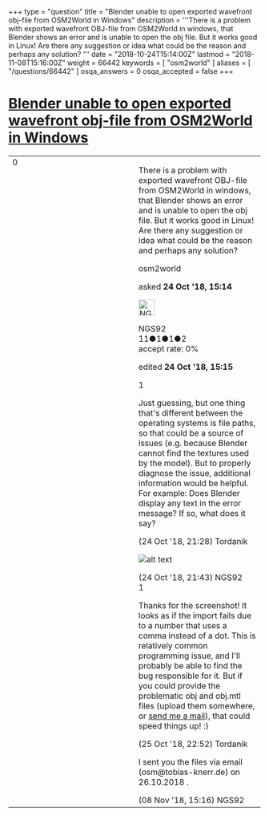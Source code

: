 +++
type = "question"
title = "Blender unable to open exported wavefront obj-file from OSM2World in Windows"
description = '''There is a problem with exported wavefront OBJ-file from OSM2World in windows, that Blender shows an error and is unable to open the obj file. But it works good in Linux! Are there any suggestion or idea what could be the reason and perhaps any solution? '''
date = "2018-10-24T15:14:00Z"
lastmod = "2018-11-08T15:16:00Z"
weight = 66442
keywords = [ "osm2world" ]
aliases = [ "/questions/66442" ]
osqa_answers = 0
osqa_accepted = false
+++

<div class="headNormal">

# [Blender unable to open exported wavefront obj-file from OSM2World in Windows](/questions/66442/blender-unable-to-open-exported-wavefront-obj-file-from-osm2world-in-windows)

</div>

<div id="main-body">

<div id="askform">

<table id="question-table" style="width:100%;">
<colgroup>
<col style="width: 50%" />
<col style="width: 50%" />
</colgroup>
<tbody>
<tr>
<td style="width: 30px; vertical-align: top"><div class="vote-buttons">
<span id="post-66442-upvote" class="ajax-command post-vote up" rel="nofollow" title="I like this post (click again to cancel)"> </span>
<div id="post-66442-score" class="post-score" title="current number of votes">
0
</div>
<span id="post-66442-downvote" class="ajax-command post-vote down" rel="nofollow" title="I dont like this post (click again to cancel)"> </span> <span id="favorite-mark" class="ajax-command favorite-mark" rel="nofollow" title="mark/unmark this question as favorite (click again to cancel)"> </span>
<div id="favorite-count" class="favorite-count">
&#10;</div>
</div></td>
<td><div id="item-right">
<div class="question-body">
<p>There is a problem with exported wavefront OBJ-file from OSM2World in windows, that Blender shows an error and is unable to open the obj file. But it works good in Linux! Are there any suggestion or idea what could be the reason and perhaps any solution?</p>
</div>
<div id="question-tags" class="tags-container tags">
<span class="post-tag tag-link-osm2world" rel="tag" title="see questions tagged &#39;osm2world&#39;">osm2world</span>
</div>
<div id="question-controls" class="post-controls">
&#10;</div>
<div class="post-update-info-container">
<div class="post-update-info post-update-info-user">
<p>asked <strong>24 Oct '18, 15:14</strong></p>
<img src="https://secure.gravatar.com/avatar/fef602ecf8e90f6593c6103096a980ec?s=32&amp;d=identicon&amp;r=g" class="gravatar" width="32" height="32" alt="NGS92&#39;s gravatar image" />
<p><span>NGS92</span><br />
<span class="score" title="11 reputation points">11</span><span title="1 badges"><span class="badge1">●</span><span class="badgecount">1</span></span><span title="1 badges"><span class="silver">●</span><span class="badgecount">1</span></span><span title="2 badges"><span class="bronze">●</span><span class="badgecount">2</span></span><br />
<span class="accept_rate" title="Rate of the user&#39;s accepted answers">accept rate:</span> <span title="NGS92 has no accepted answers">0%</span></p>
</div>
<div class="post-update-info post-update-info-edited">
<p><span> edited <strong>24 Oct '18, 15:15</strong> </span></p>
</div>
</div>
<div id="comments-container-66442" class="comments-container">
<span id="66449"></span>
<div id="comment-66449" class="comment">
<div id="post-66449-score" class="comment-score">
1
</div>
<div class="comment-text">
<p>Just guessing, but one thing that's different between the operating systems is file paths, so that could be a source of issues (e.g. because Blender cannot find the textures used by the model). But to properly diagnose the issue, additional information would be helpful. For example: Does Blender display any text in the error message? If so, what does it say?</p>
</div>
<div id="comment-66449-info" class="comment-info">
<span class="comment-age">(24 Oct '18, 21:28)</span> <span class="comment-user userinfo">Tordanik</span>
</div>
</div>
<span id="66451"></span>
<div id="comment-66451" class="comment">
<div id="post-66451-score" class="comment-score">
&#10;</div>
<div class="comment-text">
<p><img src="/upfiles/error.png" alt="alt text" /></p>
</div>
<div id="comment-66451-info" class="comment-info">
<span class="comment-age">(24 Oct '18, 21:43)</span> <span class="comment-user userinfo">NGS92</span>
</div>
</div>
<span id="66474"></span>
<div id="comment-66474" class="comment">
<div id="post-66474-score" class="comment-score">
1
</div>
<div class="comment-text">
<p>Thanks for the screenshot! It looks as if the import fails due to a number that uses a comma instead of a dot. This is relatively common programming issue, and I'll probably be able to find the bug responsible for it. But if you could provide the problematic obj and obj.mtl files (upload them somewhere, or <a href="http://osm2world.org/contact/">send me a mail</a>), that could speed things up! :)</p>
</div>
<div id="comment-66474-info" class="comment-info">
<span class="comment-age">(25 Oct '18, 22:52)</span> <span class="comment-user userinfo">Tordanik</span>
</div>
</div>
<span id="66727"></span>
<div id="comment-66727" class="comment">
<div id="post-66727-score" class="comment-score">
&#10;</div>
<div class="comment-text">
<p>I sent you the files via email (osm@tobias-knerr.de) on 26.10.2018 .</p>
</div>
<div id="comment-66727-info" class="comment-info">
<span class="comment-age">(08 Nov '18, 15:16)</span> <span class="comment-user userinfo">NGS92</span>
</div>
</div>
</div>
<div id="comment-tools-66442" class="comment-tools">
&#10;</div>
<div class="clear">
&#10;</div>
<div id="comment-66442-form-container" class="comment-form-container">
&#10;</div>
<div class="clear">
&#10;</div>
</div></td>
</tr>
</tbody>
</table>

</div>

</div>

